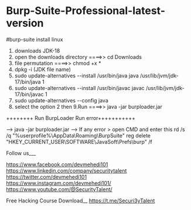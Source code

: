 # Burp-Suite-Professional-latest-version

#burp-suite install linux

1. downloads JDK-18
2. open the downloads directory ====>> cd Downloads
3. file permutation ====>> chmod +x *
4. dpkg -i (JDK file name)
5. sudo update-alternatives --install /usr/bin/java java /usr/lib/jvm/jdk-17/bin/java 1
6. sudo update-alternatives --install /usr/bin/javac javac /usr/lib/jvm/jdk-17/bin/javac 1
7. sudo update-alternatives --config java
8. select the option 2 then
9.Run ====>> java -jar burploader.jar

++++++++ Run BurpLoader Run error+++++++++++

--> java -jar burploader.jar
--> If any error > open CMD and enter this
          rd /s /q "%userprofile%\AppData\Roaming\BurpSuite\"
          reg delete "HKEY_CURRENT_USER\SOFTWARE\JavaSoft\Prefs\burp" /f
          
Follow us___

https://www.facebook.com/devmehedi101
https://www.linkedin.com/company/securitytalent   
https://twitter.com/devmehedi101
https://www.instagram.com/devmehedi101/
https://www.youtube.com/@SecurityTalent/ 

Free Hacking Course Download__
https://t.me/Securi3yTalent
